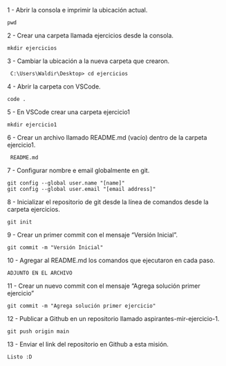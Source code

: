 1 - Abrir la consola e imprimir la ubicación actual.

```
pwd
```

2 - Crear una carpeta llamada ejercicios desde la consola.

```
mkdir ejercicios
```

3 - Cambiar la ubicación a la nueva carpeta que crearon.

```
 C:\Users\Waldir\Desktop> cd ejercicios
```

4 - Abrir la carpeta con VSCode.

```
code .
```

5 - En VSCode crear una carpeta ejercicio1

```
mkdir ejercicio1
```

6 - Crear un archivo llamado README.md (vacío) dentro de la carpeta ejercicio1.

```
 README.md
```

7 - Configurar nombre e email globalmente en git.

```
git config --global user.name "[name]"
git config --global user.email "[email address]"
```

8 - Inicializar el repositorio de git desde la línea de comandos desde la carpeta ejercicios.

```
git init
```

9 - Crear un primer commit con el mensaje “Versión Inicial”.

```
git commit -m "Versión Inicial"
```

10 - Agregar al README.md los comandos que ejecutaron en cada paso.

```
ADJUNTO EN EL ARCHIVO
```

11 - Crear un nuevo commit con el mensaje “Agrega solución primer ejercicio”

```
git commit -m "Agrega solución primer ejercicio"
```

12 - Publicar a Github en un repositorio llamado aspirantes-mir-ejercicio-1.

```
git push origin main
```

13 - Enviar el link del repositorio en Github a esta misión.

```
Listo :D
```
